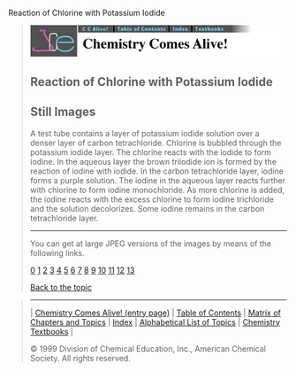 





 Reaction of Chlorine with Potassium Iodide
 



> ![Chemistry Comes Alive!](ccahead.gif)
> 
> 
> 
> 
> 
> 
> 
> 
> 
> ## Reaction of Chlorine with Potassium Iodide
> 
> 
> 
> 
> ## Still Images
> 
> 
> 
> 
> 
> 
> 
> 
> 
>  A test tube contains a layer of potassium iodide solution over a denser layer of carbon tetrachloride. Chlorine is bubbled through the potassium iodide layer. The chlorine reacts with the iodide to form iodine. In the aqueous layer the brown triiodide ion is formed by the reaction of iodine with iodide. In the carbon tetrachloride layer, iodine forms a purple solution. The iodine in the aqueous layer reacts further with chlorine to form iodine monochloride. As more chlorine is added, the iodine reacts with the excess chlorine to form iodine trichloride and the solution decolorizes. Some iodine remains in the carbon tetrachloride layer.
>  
> 
> 
> 
> ---
> 
> 
> 
> 
> 
>  You can get at large JPEG versions of the images by means of the following links.
>    
> 
> 
> [0](../../STILLS/CLKI/CLKI/64JPG48/0.JPG) 
> [1](../../STILLS/CLKI/CLKI/64JPG48/1.JPG) 
> [2](../../STILLS/CLKI/CLKI/64JPG48/2.JPG) 
> [3](../../STILLS/CLKI/CLKI/64JPG48/3.JPG) 
> [4](../../STILLS/CLKI/CLKI/64JPG48/4.JPG) 
> [5](../../STILLS/CLKI/CLKI/64JPG48/5.JPG) 
> [6](../../STILLS/CLKI/CLKI/64JPG48/6.JPG) 
> [7](../../STILLS/CLKI/CLKI/64JPG48/7.JPG) 
> [8](../../STILLS/CLKI/CLKI/64JPG48/8.JPG) 
> [9](../../STILLS/CLKI/CLKI/64JPG48/9.JPG) 
> [10](../../STILLS/CLKI/CLKI/64JPG48/10.JPG) 
> [11](../../STILLS/CLKI/CLKI/64JPG48/11.JPG) 
> [12](../../STILLS/CLKI/CLKI/64JPG48/12.JPG) 
> [13](../../STILLS/CLKI/CLKI/64JPG48/13.JPG) 
> 
> 
> 
> 
> [Back to the topic](../../MAIN/CLKI/PAGE1.HTM)



> ---
> 
> 
>  |
>  [Chemistry Comes Alive! (entry page)](../../INDEX.HTM) 
>  |
>  [Table of Contents](../../CONTENTS.HTM) 
>  |
>  [Matrix of Chapters and Topics](../../MATRIX.HTM) 
>  |
>  [Index](../../WORDS.HTM) 
>  |
>  [Alphabetical List of Topics](../../ALPHATOP.HTM) 
>  |
>  [Chemistry Textbooks](../../BOOKS.HTM) 
>  |
>  
>  © 1999 Division of Chemical Education, Inc.,
American Chemical Society. All rights reserved.





